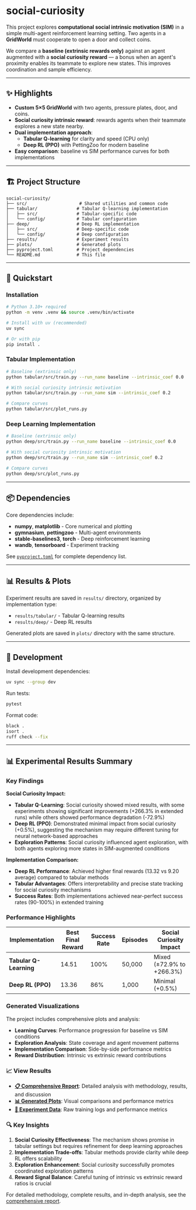 # social-curiosity

This project explores **computational social intrinsic motivation (SIM)** in a simple multi-agent reinforcement learning setting. Two agents in a **GridWorld** must cooperate to open a door and collect coins.

We compare a **baseline (extrinsic rewards only)** against an agent augmented with a **social curiosity reward** — a bonus when an agent's proximity enables its teammate to explore new states. This improves coordination and sample efficiency.

---

## ✨ Highlights
- **Custom 5×5 GridWorld** with two agents, pressure plates, door, and coins.
- **Social curiosity intrinsic reward**: rewards agents when their teammate explores a new state nearby.
- **Dual implementation approach**:
  - **Tabular Q-learning** for clarity and speed (CPU only)
  - **Deep RL (PPO)** with PettingZoo for modern baseline
- **Easy comparison**: baseline vs SIM performance curves for both implementations

---

## 🏗️ Project Structure
```
social-curiosity/
├── src/                    # Shared utilities and common code
├── tabular/               # Tabular Q-learning implementation
│   ├── src/               # Tabular-specific code
│   └── config/            # Tabular configuration
├── deep/                  # Deep RL implementation
│   ├── src/               # Deep-specific code
│   └── config/            # Deep configuration
├── results/               # Experiment results
├── plots/                 # Generated plots
├── pyproject.toml         # Project dependencies
└── README.md              # This file
```

---

## 🚀 Quickstart

### Installation
```bash
# Python 3.10+ required
python -m venv .venv && source .venv/bin/activate

# Install with uv (recommended)
uv sync

# Or with pip
pip install .
```

### Tabular Implementation
```bash
# Baseline (extrinsic only)
python tabular/src/train.py --run_name baseline --intrinsic_coef 0.0

# With social curiosity intrinsic motivation
python tabular/src/train.py --run_name sim --intrinsic_coef 0.2

# Compare curves
python tabular/src/plot_runs.py
```

### Deep Learning Implementation
```bash
# Baseline (extrinsic only)
python deep/src/train.py --run_name baseline --intrinsic_coef 0.0

# With social curiosity intrinsic motivation
python deep/src/train.py --run_name sim --intrinsic_coef 0.2

# Compare curves
python deep/src/plot_runs.py
```

---

## 📦 Dependencies

Core dependencies include:
- **numpy**, **matplotlib** - Core numerical and plotting
- **gymnasium**, **pettingzoo** - Multi-agent environments
- **stable-baselines3**, **torch** - Deep reinforcement learning
- **wandb**, **tensorboard** - Experiment tracking

See [`pyproject.toml`](pyproject.toml) for complete dependency list.

---

## 📊 Results & Plots

Experiment results are saved in `results/` directory, organized by implementation type:
- `results/tabular/` - Tabular Q-learning results
- `results/deep/` - Deep RL results

Generated plots are saved in `plots/` directory with the same structure.

---

## 🔧 Development

Install development dependencies:
```bash
uv sync --group dev
```

Run tests:
```bash
pytest
```

Format code:
```bash
black .
isort .
ruff check --fix
```

---

## 📊 Experimental Results Summary

### Key Findings

**Social Curiosity Impact:**
- **Tabular Q-Learning**: Social curiosity showed mixed results, with some experiments showing significant improvements (+266.3% in extended runs) while others showed performance degradation (-72.9%)
- **Deep RL (PPO)**: Demonstrated minimal impact from social curiosity (+0.5%), suggesting the mechanism may require different tuning for neural network-based approaches
- **Exploration Patterns**: Social curiosity influenced agent exploration, with both agents exploring more states in SIM-augmented conditions

**Implementation Comparison:**
- **Deep RL Performance**: Achieved higher final rewards (13.32 vs 9.20 average) compared to tabular methods
- **Tabular Advantages**: Offers interpretability and precise state tracking for social curiosity mechanisms
- **Success Rates**: Both implementations achieved near-perfect success rates (90-100%) in extended training

### Performance Highlights

| Implementation | Best Final Reward | Success Rate | Episodes | Social Curiosity Impact |
|----------------|------------------|--------------|----------|-------------------------|
| **Tabular Q-Learning** | 14.51 | 100% | 50,000 | Mixed (±72.9% to +266.3%) |
| **Deep RL (PPO)** | 13.36 | 86% | 1,000 | Minimal (+0.5%) |

### Generated Visualizations

The project includes comprehensive plots and analysis:
- **Learning Curves**: Performance progression for baseline vs SIM conditions
- **Exploration Analysis**: State coverage and agent movement patterns
- **Implementation Comparison**: Side-by-side performance metrics
- **Reward Distribution**: Intrinsic vs extrinsic reward contributions

### 📈 View Results

- **[📋 Comprehensive Report](reports/markdown/comprehensive_report.md)**: Detailed analysis with methodology, results, and discussion
- **[📊 Generated Plots](reports/plots/)**: Visual comparisons and performance metrics
- **[📁 Experiment Data](results/)**: Raw training logs and performance metrics

### 🔍 Key Insights

1. **Social Curiosity Effectiveness**: The mechanism shows promise in tabular settings but requires refinement for deep learning approaches
2. **Implementation Trade-offs**: Tabular methods provide clarity while deep RL offers scalability
3. **Exploration Enhancement**: Social curiosity successfully promotes coordinated exploration patterns
4. **Reward Signal Balance**: Careful tuning of intrinsic vs extrinsic reward ratios is crucial

For detailed methodology, complete results, and in-depth analysis, see the [comprehensive report](reports/markdown/comprehensive_report.md).
